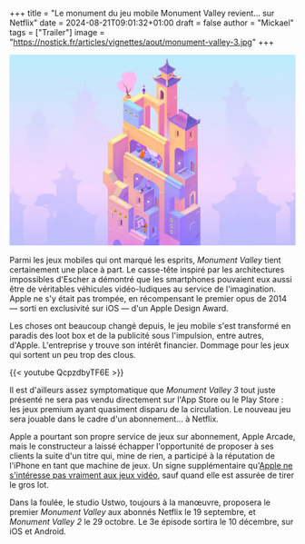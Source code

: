 +++
title = "Le monument du jeu mobile Monument Valley revient… sur Netflix"
date = 2024-08-21T09:01:32+01:00
draft = false
author = "Mickael"
tags = ["Trailer"]
image = "https://nostick.fr/articles/vignettes/aout/monument-valley-3.jpg"
+++

![Monument Valley 3](monument-valley-3.jpg "")

Parmi les jeux mobiles qui ont marqué les esprits, *Monument Valley* tient certainement une place à part. Le casse-tête inspiré par les architectures impossibles d'Escher a démontré que les smartphones pouvaient eux aussi être de véritables véhicules vidéo-ludiques au service de l'imagination. Apple ne s'y était pas trompée, en récompensant le premier opus de 2014 — sorti en exclusivité sur iOS — d'un Apple Design Award.

Les choses ont beaucoup changé depuis, le jeu mobile s'est transformé en paradis des loot box et de la publicité sous l'impulsion, entre autres, d'Apple. L'entreprise y trouve son intérêt financier. Dommage pour les jeux qui sortent un peu trop des clous.

{{< youtube QcpzdbyTF6E >}} 

Il est d'ailleurs assez symptomatique que *Monument Valley 3* tout juste présenté ne sera pas vendu directement sur l'App Store ou le Play Store : les jeux premium ayant quasiment disparu de la circulation. Le nouveau jeu sera jouable dans le cadre d'un abonnement… à Netflix. 

Apple a pourtant son propre service de jeux sur abonnement, Apple Arcade, mais le constructeur a laissé échapper l'opportunité de proposer à ses clients la suite d'un titre qui, mine de rien, a participé à la réputation de l'iPhone en tant que machine de jeux. Un signe supplémentaire qu'[Apple ne s'intéresse pas vraiment aux jeux vidéo](https://nostick.fr/articles/2024/mars/2603_applearcade/), sauf quand elle est assurée de tirer le gros lot.

Dans la foulée, le studio Ustwo, toujours à la manœuvre, proposera le premier *Monument Valley* aux abonnés Netflix le 19 septembre, et *Monument Valley 2* le 29 octobre. Le 3e épisode sortira le 10 décembre, sur iOS et Android.